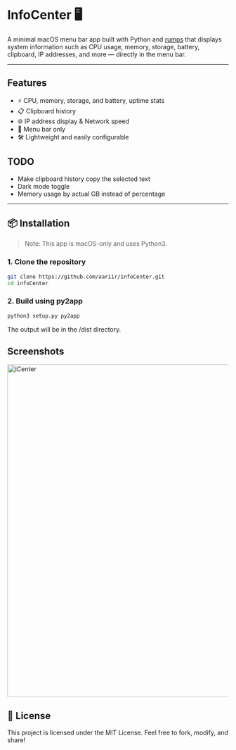 # InfoCenter 🖥️

A minimal macOS menu bar app built with Python and [rumps](https://github.com/jaredks/rumps) that displays system information such as CPU usage, memory, storage, battery, clipboard, IP addresses, and more — directly in the menu bar.

---

## Features

- ⚡ CPU, memory, storage, and battery, uptime stats
- 📋 Clipboard history
- 🌐 IP address display & Network speed
- 💾 Menu bar only
- 🛠️ Lightweight and easily configurable


## TODO

  - Make clipboard history copy the selected text
  - Dark mode toggle
  - Memory usage by actual GB instead of percentage

---

## 📦 Installation

> Note: This app is macOS-only and uses Python3.

### 1. Clone the repository
```bash
git clone https://github.com/aariir/infoCenter.git
cd infoCenter
```

### 2. Build using py2app
```bash
python3 setup.py py2app
```
The output will be in the /dist directory.

## Screenshots

<img width="756" alt="iCenter" src="https://github.com/user-attachments/assets/1b8ee6a8-68f6-4aad-8ca1-f8e9e0bd2d8f" />


## 🧾 License
This project is licensed under the MIT License.
Feel free to fork, modify, and share!

